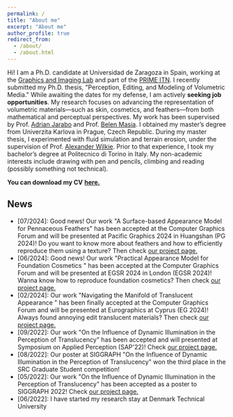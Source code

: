 ```yaml
---
permalink: /
title: "About me"
excerpt: "About me"
author_profile: true
redirect_from: 
  - /about/
  - /about.html
---
```


Hi! I am a Ph.D. candidate at Universidad de Zaragoza in Spain, working at the [Graphics and Imaging Lab](https://graphics.unizar.es/) and part of the [PRIME ITN](https://prime-itn.eu/). I recently submitted my Ph.D. thesis, "Perception, Editing, and Modeling of Volumetric Media." While awaiting the dates for my defense, I am actively **seeking job opportunities**. My research focuses on advancing the representation of volumetric materials—such as skin, cosmetics, and feathers—from both mathematical and perceptual perspectives.
 My work has been supervised by Prof. [Adrian Jarabo](http://giga.cps.unizar.es/~ajarabo/) and Prof. [Belen Masia](http://webdiis.unizar.es/~bmasia/). I obtained my master’s degree from Univerzita Karlova in Prague, Czech Republic. During my master thesis, I experimented with fluid simulation and terrain erosion, under the supervision of Prof. [Alexander Wilkie](https://cgg.mff.cuni.cz/members/wilkie/). Prior to that experience, I took my bachelor’s degree at Politecnico di Torino in Italy. My non-academic interests include drawing with pen and pencils, climbing and reading (possibly something not technical). 

**You can download my CV** [**here.**]("../files/dario_lanza_cv_2025/cv.pdf")

## News
- [07/2024]: Good news! Our work "A Surface-based Appearance Model for Pennaceous Feathers" has been accepted at the Computer Graphics Forum and will be presented at Pacific Graphics 2024 in Huangshan (PG 2024)! Do you want to know more about feathers and how to efficiently reproduce them using a texture? Then check [our project page.](https://graphics.unizar.es/projects/CosmeticsAppearance_2024/)
- [06/2024]: Good news! Our work "Practical Appearance Model for Foundation Cosmetics " has been accepted at the Computer Graphics Forum and will be presented at EGSR 2024 in London (EGSR 2024)! Wanna know how to reproduce foundation cosmetics? Then check [our project page.](https://graphics.unizar.es/projects/CosmeticsAppearance_2024/)
- [02/2024]: Our work "Navigating the Manifold of Translucent Appearance " has been finally accepted at the Computer Graphics Forum and will be presented at Eurographics at Cyprus (EG 2024)! Always found annoying edit translucent materials? Then check [our project page.](https://graphics.unizar.es/projects/translucent_manifold/)
- [09/2022]: Our work "On the Influence of Dynamic Illumination in the Perception of Translucency" has been accepted and will presented at Symposium on Applied Perception (SAP'22)! Check [our project page.](https://graphics.unizar.es/projects/PerceptionTranslucencyDynamicIllumination/)
- [08/2022]: Our poster at SIGGRAPH "On the Influence of Dynamic Illumination in the Perception of Translucency" won the third place in the SRC Graduate Student competition!
- [05/2022]: Our work "On the Influence of Dynamic Illumination in the Perception of Translucency" has been accepted as a poster to SIGGRAPH 2022! Check [our project page.](https://graphics.unizar.es/projects/PerceptionTranslucencyDynamicIllumination/)
- [06/2022]: I have started my research stay at Denmark Technical University
